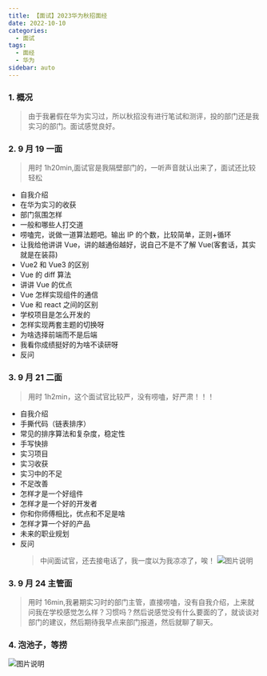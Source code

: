 ```yaml
---
title: 【面试】2023华为秋招面经
date: 2022-10-10
categories:
  - 面试
tags:
  - 面经
  - 华为
sidebar: auto
---
```


### 1. 概况

> 由于我暑假在华为实习过，所以秋招没有进行笔试和测评，投的部门还是我实习的部门。面试感觉良好。

### 2. 9 月 19 一面

> 用时 1h20min,面试官是我隔壁部门的，一听声音就认出来了，面试还比较轻松

- 自我介绍
- 在华为实习的收获
- 部门氛围怎样
- 一般和哪些人打交道
- 唠嗑完，说做一道算法题吧。输出 IP 的个数，比较简单，正则+循环
- 让我给他讲讲 Vue，讲的越通俗越好，说自己不是不了解 Vue(客套话，其实就是在装蒜)
- Vue2 和 Vue3 的区别
- Vue 的 diff 算法
- 讲讲 Vue 的优点
- Vue 怎样实现组件的通信
- Vue 和 react 之间的区别
- 学校项目是怎么开发的
- 怎样实现两套主题的切换呀
- 为啥选择前端而不是后端
- 我看你成绩挺好的为啥不读研呀
- 反问

### 3. 9 月 21 二面

> 用时 1h2min，这个面试官比较严，没有唠嗑，好严肃！！！

- 自我介绍
- 手撕代码（链表排序）
- 常见的排序算法和复杂度，稳定性
- 手写快排
- 实习项目
- 实习收获
- 实习中的不足
- 不足改善
- 怎样才是一个好组件
- 怎样才是一个好的开发者
- 你和你师傅相比，优点和不足是啥
- 怎样才算一个好的产品
- 未来的职业规划
- 反问
  > 中间面试官，还去接电话了，我一度以为我凉凉了，唉！
  > ![图片说明](https://uploadfiles.nowcoder.com/images/20220927/514579723_1664273338773/B4AED85472D7F809B33535BA56B4D3CF '图片标题')

### 3. 9 月 24 主管面

> 用时 16min,我暑期实习时的部门主管，直接唠嗑，没有自我介绍，上来就问我在学校感觉怎么样？习惯吗？然后说感觉没有什么要面的了，就谈谈对部门的建议，然后期待我早点来部门报道，然后就聊了聊天。

### 4. 泡池子，等捞

![图片说明](https://uploadfiles.nowcoder.com/images/20220927/514579723_1664273720506/F0C5B4D1525535F3CA0A2EA5125E5F14 '图片标题')
